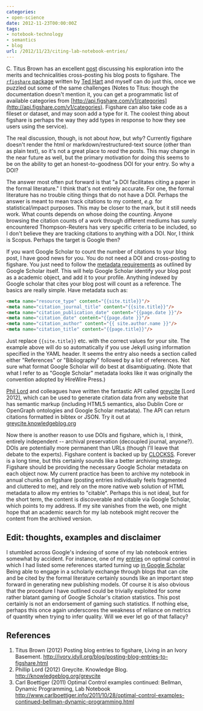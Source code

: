 ```yaml
---
categories:
- open-science
date: 2012-11-23T00:00:00Z
tags:
- notebook-technology
- semantics
- blog
url: /2012/11/23/citing-lab-notebook-entries/
---
```


C. Titus Brown has an excellent [post](http://ivory.idyll.org/blog/posting-blog-entries-to-figshare.html) discussing his exploration into the merits and technicalities cross-posting his blog posts to figshare.  The [`rfigshare` package](https://github.com/ropensci/rfigshare) written by [Ted Hart](http://emhart.github.com/) and myself can do just this, once we puzzled out some of the same challenges (Notes to Titus: though the documentation doesn't mention it, you can get a programmatic list of available categories from [http://api.figshare.com/v1/categories](http://api.figshare.com/v1/categories).  Figshare can also take code as a fileset or dataset, and may soon add a type for it.  The coolest thing about figshare is perhaps the way they add types in response to how they see users using the service).  


  The real discussion, though, is not about *how*, but *why*? Currently figshare doesn't render the html or markdown/restructured-text source (other than as plain text), so it's not a great place to *read* the posts.  This may change in the near future as well, but the primary motivation for doing this seems to be on the ability to get an honest-to-goodness DOI for your entry.  So why a DOI?  

  The answer most often put forward is that "a DOI facilitates citing a paper in the formal literature." I think that's not entirely accurate. For one, the formal literature has no trouble citing things that do not have a DOI.  Perhaps the answer is meant to mean track citations to my content, *e.g.* for statistical/impact purposes.  This may be closer to the mark, but it still needs work.  What counts depends on whose doing the counting.  Anyone browsing the citation counts of a work through different mediums has surely encountered Thompson-Reuters has very specific criteria to be included, so I don't believe they are tracking citations to anything with a DOI.  Nor, I think is Scopus.  Perhaps the target is Google then?

  If you want Google Scholar to count the number of citations to your blog post, I have good news for you.  You do not need a DOI and cross-posting to figshare.  You just need to follow the [metadata requirements](http://scholar.google.com/intl/en/scholar/inclusion.html#indexing) as outlined by Google Scholar itself.  This will help Google Scholar identify your blog post as a academic object, and add it to your profile.  Anything indexed by Google scholar that cites your blog post will count as a reference. The basics are really simple.  Have metadata such as:

```html
<meta name="resource_type" content="{{site.title}}"/>
<meta name="citation_journal_title" content="{{site.title}}"/>
<meta name="citation_publication_date" content="{{page.date }}"/>
<meta name="citation_date" content="{{page.date }}"/>
<meta name="citation_author" content="{{ site.author.name }}"/>
<meta name="citation_title" content="{{page.title}}"/>
```

Just replace `{{site.title}}` etc. with the correct values for your site.  The example above will do so automatically if you use Jekyll using information specified in the YAML header.   It seems the entry also needs a section called either "References" or "Bibliography" followed by a list of references. Not sure what format Google Scholar will do best at disambiguating.  (Note that what I refer to as "Google Scholar" metadata looks like it was originally the convention adopted by HireWire Press.)

[Phil Lord](http://www.russet.org.uk) and colleagues have written the fantastic API called [greycite](http://knowledgeblog.org/greycite) [Lord 2012], which can be used to generate citation data from any website that has semantic markup (including HTML5 semantics, also Dublin Core or OpenGraph ontologies and Google Scholar metadata).  The API can return citations formatted in bibtex or JSON.  Try it out at [greycite.knowledgeblog.org](http://greycite.knowledgeblog.org)


  Now there is another reason to use DOIs and figshare, which is, I think, entirely independent -- archival preservation (decoupled journal, anyone?).  DOIs are potentially more permanent than URLs (though I'll leave that debate to the experts). Figshare content is backed up by [CLOCKSS](http://clockss.org/). Forever is a long time, but this certainly sounds like a better archiving strategy. Figshare should be providing the necessary Google Scholar metadata on each object now.  My current practice has been to archive my notebook in annual chunks on figshare (posting entries individually feels fragmented and cluttered to me), and rely on the more native web solution of HTML metadata to allow my entries to "citable". Perhaps this is not ideal, but for the short term, the content is discoverable and citable via Google Scholar, which points to my address.  If my site vanishes from the web, one might hope that an academic search for my lab notebook might recover the content from the archived version.  


## Edit: thoughts, examples and disclaimer

I stumbled across Google's indexing of some of my lab notebook entries somewhat by accident.  For instance, one of my [entries](http://www.carlboettiger.info/2011/10/28/optimal-control-examples-continued-bellman-dynamic-programming.html) on optimal control in which I had listed some references started turning up [in Google Scholar](http://scholar.google.com/citations?view_op=view_citation&hl=en&user=zj2rRtEAAAAJ&citation_for_view=zj2rRtEAAAAJ:4TOpqqG69KYC) Being able to engage in a scholarly exchange through blogs that can cite and be cited by the formal literature certainly sounds like an important step forward in generating new publishing models.  Of course it is also obvious that the procedure I have outlined could be trivially exploited for some rather blatant gaming of Google Scholar's citation statistics.  This post certainly is not an endorsement of gaming such statistics.  If nothing else, perhaps this once again underscores the weakness of reliance on metrics of quantity when trying to infer quality.  Will we ever let go of that fallacy?  




## References

1. Titus Brown (2012) Posting blog entries to figshare, Living in an Ivory Basement. http://ivory.idyll.org/blog/posting-blog-entries-to-figshare.html 
2. Phillip Lord (2012) Greycite. Knowledge Blog. http://knowledgeblog.org/greycite 
3. Carl Boettiger (2011) Optimal Control examples continued: Bellman, Dynamic Programming, Lab Notebook http://www.carlboettiger.info/2011/10/28/optimal-control-examples-continued-bellman-dynamic-programming.html
